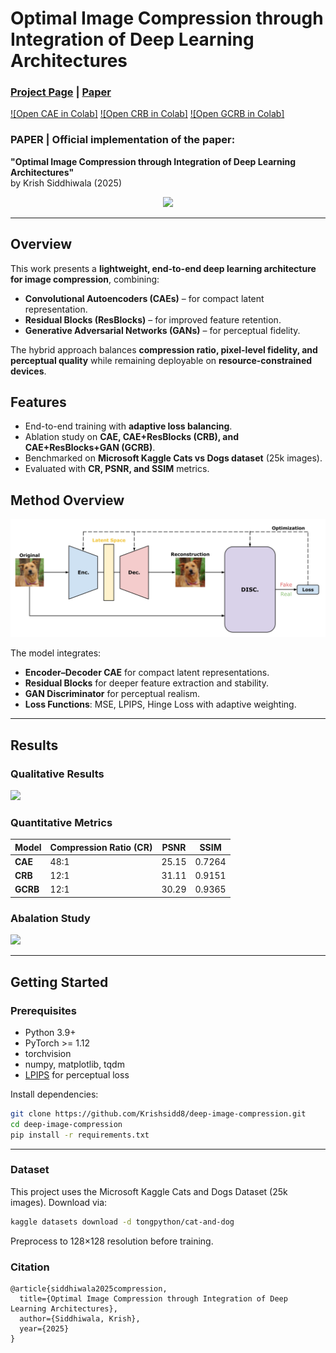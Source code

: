 # Optimal Image Compression through Integration of Deep Learning Architectures
### [Project Page](http://matthewtancik.com/nerf) | [Paper](StandardCitations_Optimal_Image_Compression_through_Integration_of_Deep_Learning_Architectures.pdf)
[![Open CAE in Colab]](https://colab.research.google.com/drive/1cGdR4h0VHmoqLsL20he8giuW51dkLBAD?usp=sharing)
[![Open CRB in Colab]](https://colab.research.google.com/drive/1pm47RUYwW_jZHydkPRAGeOcq106I3CKa?usp=sharing)
[![Open GCRB in Colab]](https://colab.research.google.com/drive/1xIDywdkdVjHGxKZz2Bu4X2hJptWCamyK?usp=sharing)

### PAPER | Official implementation of the paper:  
**"Optimal Image Compression through Integration of Deep Learning Architectures"**  
by Krish Siddhiwala (2025)

<p align="center">
  <img src="imgs/Banner.svg">
</p>

---

## Overview
This work presents a **lightweight, end-to-end deep learning architecture for image compression**, combining:

- **Convolutional Autoencoders (CAEs)** – for compact latent representation.  
- **Residual Blocks (ResBlocks)** – for improved feature retention.  
- **Generative Adversarial Networks (GANs)** – for perceptual fidelity.  

The hybrid approach balances **compression ratio, pixel-level fidelity, and perceptual quality** while remaining deployable on **resource-constrained devices**.


## Features
- End-to-end training with **adaptive loss balancing**.  
- Ablation study on **CAE, CAE+ResBlocks (CRB), and CAE+ResBlocks+GAN (GCRB)**.  
- Benchmarked on **Microsoft Kaggle Cats vs Dogs dataset** (25k images).  
- Evaluated with **CR, PSNR, and SSIM** metrics.  


## Method Overview
<img src="imgs/Model Diagram (1).png">

The model integrates:
- **Encoder–Decoder CAE** for compact latent representations.  
- **Residual Blocks** for deeper feature extraction and stability.  
- **GAN Discriminator** for perceptual realism.  
- **Loss Functions**: MSE, LPIPS, Hinge Loss with adaptive weighting.  

---

## Results

### Qualitative Results
  <img src="imgs/Final Output Results.svg" width="600">

### Quantitative Metrics

|   Model   | Compression Ratio (CR) |    PSNR   |  SSIM  |
|-----------|------------------------|-----------|--------|
| **CAE**   | 48:1                   | 25.15     | 0.7264 |
| **CRB**   | 12:1                   | 31.11     | 0.9151 |
| **GCRB**  | 12:1                   | 30.29     | 0.9365 |

### Abalation Study
<img src="imgs/Palette.svg" width="600">

---
## Getting Started

### Prerequisites
- Python 3.9+
- PyTorch >= 1.12
- torchvision
- numpy, matplotlib, tqdm
- [LPIPS](https://github.com/richzhang/PerceptualSimilarity) for perceptual loss

Install dependencies:
```bash
git clone https://github.com/Krishsidd8/deep-image-compression.git
cd deep-image-compression
pip install -r requirements.txt
```
---

### Dataset

This project uses the Microsoft Kaggle Cats and Dogs Dataset (25k images).
Download via:

```bash
kaggle datasets download -d tongpython/cat-and-dog
```
Preprocess to 128×128 resolution before training.


### Citation

```
@article{siddhiwala2025compression,
  title={Optimal Image Compression through Integration of Deep Learning Architectures},
  author={Siddhiwala, Krish},
  year={2025}
}
```